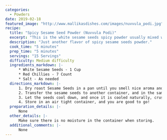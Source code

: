 ```yaml
--- 
categories: 
  - Powders
date: 2019-02-18
featured_image: "http://www.mallikasdishes.com/images/nuvvula_podi.jpg"
recipe:
  title: "Spicy Sesame Seed Powder (Nuvvula Podi)"
  excerpt: "This is the white sesame seeds spicy powder usually mixed with rice and eaten."
  description: "Just another flavor of spicy sesame seeds powder."
  cook_time: "5 minutes"
  prep_time: "5 minutes"
  servings: "15 Servings"
  difficulty: Medium difficulty
  ingredients_markdown: |-
      * White Sesame Seeds - 1 Cup
      * Red Chillies - 7 Count
      * Salt - As needed
  directions_markdown: |-
      1. Dry roast Sesame Seeds in a pan until you smell nice aroma and until sesame seeds turn into brown color.
      2. Transfer the sesame seeds to another container, and in the same pan (since it is already hot), fry Red Chilies to save time.
      3. Let the seeds cool down, and once it is cooled naturally, crush it into a coarse powder using a blender.
      4. Store in an air tight container, and you are good to go!
  preparation_details: |-
      None
  other_details: |-
      Make sure there is no moisture in the container when storing.
  additional_comments: |-
      None
---
```

